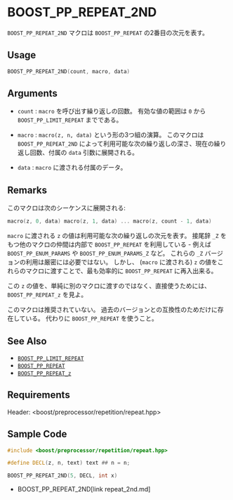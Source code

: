 # BOOST_PP_REPEAT_2ND

`BOOST_PP_REPEAT_2ND` マクロは `BOOST_PP_REPEAT` の2番目の次元を表す。

## Usage

```cpp
BOOST_PP_REPEAT_2ND(count, macro, data)
```

## Arguments

- `count` :
	`macro` を呼び出す繰り返しの回数。
	有効な値の範囲は `0` から `BOOST_PP_LIMIT_REPEAT` までである。

- `macro` :
	`macro(z, n, data)` という形の3つ組の演算。
	このマクロは `BOOST_PP_REPEAT_2ND` によって利用可能な次の繰り返しの深さ、現在の繰り返し回数、付属の `data` 引数に展開される。

- `data` :
	`macro` に渡される付属のデータ。

## Remarks

このマクロは次のシーケンスに展開される:

```cpp
macro(z, 0, data) macro(z, 1, data) ... macro(z, count - 1, data)
```

`macro` に渡される `z` の値は利用可能な次の繰り返しの次元を表す。
接尾辞 `_Z` をもつ他のマクロの仲間は内部で `BOOST_PP_REPEAT` を利用している -
例えば `BOOST_PP_ENUM_PARAMS` や `BOOST_PP_ENUM_PARAMS_Z` など。
これらの `_Z` バージョンの利用は厳密には必要ではない。
しかし、 (`macro` に渡される) `z` の値をこれらのマクロに渡すことで、最も効率的に `BOOST_PP_REPEAT` に再入出来る。

この `z` の値を、単純に別のマクロに渡すのではなく、直接使うためには、`BOOST_PP_REPEAT_z` を見よ。

このマクロは推奨されていない。
過去のバージョンとの互換性のためだけに存在している。
代わりに `BOOST_PP_REPEAT` を使うこと。

## See Also

- [`BOOST_PP_LIMIT_REPEAT`](limit_repeat.md)
- [`BOOST_PP_REPEAT`](repeat.md)
- [`BOOST_PP_REPEAT_z`](repeat_z.md)

## Requirements

Header: &lt;boost/preprocessor/repetition/repeat.hpp&gt;

## Sample Code

```cpp
#include <boost/preprocessor/repetition/repeat.hpp>

#define DECL(z, n, text) text ## n = n;

BOOST_PP_REPEAT_2ND(5, DECL, int x)
```
* BOOST_PP_REPEAT_2ND[link repeat_2nd.md]

